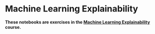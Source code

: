 # Machine Learning Explainability

**These notebooks are exercises in the [Machine Learning Explainability](https://www.kaggle.com/learn/machine-learning-explainability) course.**
